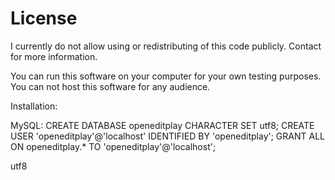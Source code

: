 # License

I currently do not allow using or redistributing of this code publicly. Contact for more information.

You can run this software on your computer for your own testing purposes.
You can not host this software for any audience.





Installation:

MySQL:
    CREATE DATABASE openeditplay CHARACTER SET utf8;
    CREATE USER 'openeditplay'@'localhost' IDENTIFIED BY 'openeditplay';
    GRANT ALL ON openeditplay.* TO 'openeditplay'@'localhost';



utf8
